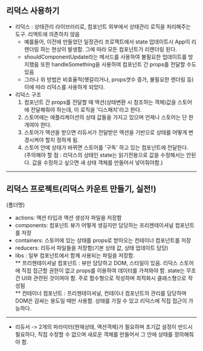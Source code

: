 ## 리덕스 사용하기
- 리덕스 : 상태관리 라이브러리로, 컴포넌트 외부에서 상태관리 로직을 처리해주는 도구. 리액트에 의존하지 않음  
  * 예를들어, 이전에 만들었던 일정관리 프로젝트에서 state 업데이트시 App이 리렌더링 하는 현상이 발생함. 그에 따라 모든 컴포넌트가 리렌더링 된다.
  * shouldComponentUpdate라는 메서드를 사용하여 불필요한 업데이트를 방지했음 또한 handleSomething을 사용하여 컴포넌트 간 props를 전달할 수도 있음
  * 그러나 위 방법은 비효율적(헷갈리거나, props갯수 증가, 불필요한 렌더링 등)  이에 따라 리덕스를 사용하게 되었다.  
- 리덕스 구조
  1. 컴포넌트 간 props를 전달할 때 액션(상태변환 시 참조하는 객체)값을 스토어에 전달해줘야 하는데, 이 로직을 '디스패치'라고 한다.
  2. 스토어에는 애플리케이션의 상태 값들을 가지고 있으며 언제나 스토어는 단 한개여야 한다.
  3. 스토어가 액션을 받으면 리듀서가 전달받은 액션을 기반으로 상태를 어떻게 변경시켜야 할지 정하게 됨.
  4. 스토어 안에 상태가 바뀌면 스토어를 '구독' 하고 있는 컴포넌트에 전달한다.  
(주의해야 할 점 : 리덕스의 상태인 state는 읽기전용으로 값을 수정해서는 안된다. 값을 수정하고 싶으면 새 상태 객체를 만들어서 넣어줘야함.)
-------------
## 리덕스 프로젝트(리덕스 카운트 만들기, 실전!)
(폴더명)
- actions: 액션 타입과 액션 생성자 파일을 저장함
- components: 컴포넌트 뷰가 어떻게 생길지만 담당하는 프리젠테이셔널 컴포넌트를 저장
- containers: 스토어에 있는 상태를 props로 받아오는 컨테이너 컴포넌트를 저장
- reducers: 리듀서 파일들을 저장함(기본 상태 값, 상태 업데이트 담당)
- libs : 일부 컴포넌트에서 함께 사용되는 파일을 저장함.  
** 프리젠테이셔널 컴포넌트 : 뷰만 담당하고 DOM, 스타일이 있음. 리덕스 스토어에 직접 접근할 권한이 없고 props를 이용하여 데이터를 가져와야 함. state는 무조건 UI와 관련된 것이여야 함. 주로 함수형으로 작성하며 최적화시 클래스형으로 작성됨  
** 컨테이너 컴포넌트 : 프리젠테이셔널, 컨테이너 컴포넌트의 관리를 담당하며 DOM은 감싸는 용도일 때만 사용함. 상태를 가질 수 있고 리덕스에 직접 접근이 가능하다.
-------------
- 리듀서 -> 2개의 파라미터(현재상태, 액션객체)가 필요하며 초기값 설정이 반드시 필요하다, 직접 수정할 수 없으며 새로운 객체를 만들어서 그 안에 상태를 정의해줘야 함.